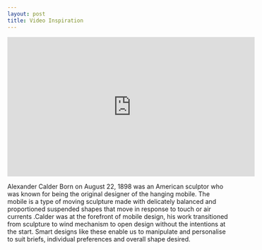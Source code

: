 ```yaml
---
layout: post
title: Video Inspiration
---
```


<iframe width="560" height="315" src="https://www.youtube.com/watch?v=fI5PRaTSMUI" frameborder="0" allowfullscreen></iframe>

<p>Alexander Calder Born on August 22, 1898  was an American sculptor who was known for being the  original designer of the hanging mobile. The mobile is a type of moving sculpture made with delicately balanced and proportioned suspended shapes that move in response to touch or air currents .Calder was at the forefront of mobile design, his work transitioned from sculpture to wind mechanism to open design without the intentions at the start. Smart designs like these enable us to manipulate and personalise to suit briefs, individual preferences and overall shape desired.</p>